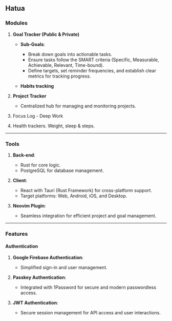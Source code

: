 ## Hatua

### Modules

1. **Goal Tracker (Public & Private)**

   - **Sub-Goals**:

     - Break down goals into actionable tasks.
     - Ensure tasks follow the SMART criteria (Specific, Measurable, Achievable, Relevant, Time-bound).
     - Define targets, set reminder frequencies, and establish clear metrics for tracking progress.

   - **Habits tracking**

2. **Project Tracker**

   - Centralized hub for managing and monitoring projects.

3. Focus Log - Deep Work

4. Health trackers. Weight, sleep & steps.

---

### Tools

1. **Back-end**:

   - Rust for core logic.
   - PostgreSQL for database management.

2. **Client**:

   - React with Tauri (Rust Framework) for cross-platform support.
   - Target platforms: Web, Android, iOS, and Desktop.

3. **Neovim Plugin**:
   - Seamless integration for efficient project and goal management.

---

### Features

#### Authentication

1. **Google Firebase Authentication**:

   - Simplified sign-in and user management.

2. **Passkey Authentication**:

   - Integrated with 1Password for secure and modern passwordless access.

3. **JWT Authentication**:
   - Secure session management for API access and user interactions.
